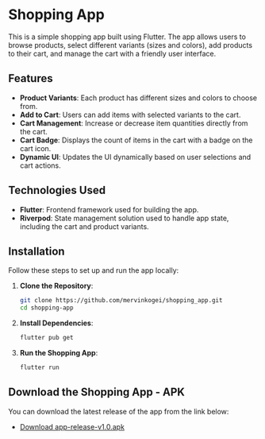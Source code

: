 # Shopping App

This is a simple shopping app built using Flutter. The app allows users to browse products, select different variants (sizes and colors), add products to their cart, and manage the cart with a friendly user interface.

## Features

- **Product Variants**: Each product has different sizes and colors to choose from.
- **Add to Cart**: Users can add items with selected variants to the cart.
- **Cart Management**: Increase or decrease item quantities directly from the cart.
- **Cart Badge**: Displays the count of items in the cart with a badge on the cart icon.
- **Dynamic UI**: Updates the UI dynamically based on user selections and cart actions.

## Technologies Used

- **Flutter**: Frontend framework used for building the app.
- **Riverpod**: State management solution used to handle app state, including the cart and product variants.

## Installation

Follow these steps to set up and run the app locally:

1. **Clone the Repository**:

   ```bash
   git clone https://github.com/mervinkogei/shopping_app.git
   cd shopping-app
   
2. **Install Dependencies**:

    ```bash
    flutter pub get

3. **Run the Shopping App**:
    ```bash
    flutter run

## Download the Shopping App - APK

You can download the latest release of the app from the link below:

- [Download app-release-v1.0.apk](apk/app-release-v1.0.apk)



